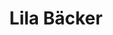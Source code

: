 ---
title: "Lila Bäcker"
url: /brandenburg-an-der-havel/lila-baecker-sankt-annen-strasse/
shop: Bäckerei
---